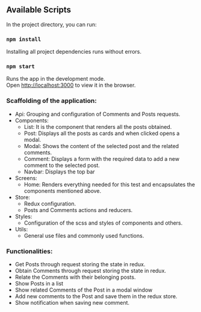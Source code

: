 ## Available Scripts

In the project directory, you can run:

### `npm install`
Installing all project dependencies runs without errors.
### `npm start`

Runs the app in the development mode.\
Open [http://localhost:3000](http://localhost:3000) to view it in the browser.

### Scaffolding of the application:
  - Api: Grouping and configuration of Comments and Posts requests.
  - Components:
      - List: It is the component that renders all the posts obtained.
      - Post: Displays all the posts as cards and when clicked opens a modal.
      - Modal: Shows the content of the selected post and the related comments.
      - Comment: Displays a form with the required data to add a new comment to the selected post.
      - Navbar: Displays the top bar
  - Screens:
      - Home: Renders everything needed for this test and encapsulates the components mentioned above.
  - Store:
      - Redux configuration.
      - Posts and Comments actions and reducers.
  - Styles:
      - Configuration of the scss and styles of components and others.
  - Utils:
      - General use files and commonly used functions.
### Functionalities:
  - Get Posts through request storing the state in redux.
  - Obtain Comments through request storing the state in redux.
  - Relate the Comments with their belonging posts.
  - Show Posts in a list
  - Show related Comments of the Post in a modal window
  - Add new comments to the Post and save them in the redux store.
  - Show notification when saving new comment.


